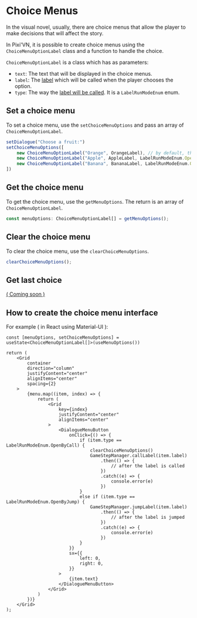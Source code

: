 # Choice Menus

In the visual novel, usually, there are choice menus that allow the player to make decisions that will affect the story.

In Pixi'VN, it is possible to create choice menus using the `ChoiceMenuOptionLabel` class and a function to handle the choice.

`ChoiceMenuOptionLabel` is a class which has as parameters:

* `text`: The text that will be displayed in the choice menus.
* `label`: The [label](/Label-and-Game-Step.md#label) which will be called when the player chooses the option.
* `type`: The way the [label will be called](/Label-and-Game-Step.md#run-a-label). It is a `LabelRunModeEnum` enum.

## Set a choice menu

To set a choice menu, use the `setChoiceMenuOptions` and pass an array of `ChoiceMenuOptionLabel`.

```typescript
setDialogue("Choose a fruit:")
setChoiceMenuOptions([
    new ChoiceMenuOptionLabel("Orange", OrangeLabel), // by default, the label will be called by call
    new ChoiceMenuOptionLabel("Apple", AppleLabel, LabelRunModeEnum.OpenByCall),
    new ChoiceMenuOptionLabel("Banana", BananaLabel, LabelRunModeEnum.OpenByJump),
])
```

## Get the choice menu

To get the choice menu, use the `getMenuOptions`. The return is an array of `ChoiceMenuOptionLabel`.

```typescript
const menuOptions: ChoiceMenuOptionLabel[] = getMenuOptions();
```

## Clear the choice menu

To clear the choice menu, use the `clearChoiceMenuOptions`.

```typescript
clearChoiceMenuOptions();
```

## Get last choice

[( Coming soon )](https://github.com/DRincs-Productions/pixi-vn/issues/88)

## How to create the choice menu interface

For example ( in React using Material-UI ):

```tsx
const [menuOptions, setChoiceMenuOptions] = useState<ChoiceMenuOptionLabel[]>(useMenuOptions())

return (
    <Grid
        container
        direction="column"
        justifyContent="center"
        alignItems="center"
        spacing={2}
    >
        {menu.map((item, index) => {
            return (
                <Grid
                    key={index}
                    justifyContent="center"
                    alignItems="center"
                >
                    <DialogueMenuButton
                        onClick={() => {
                            if (item.type == LabelRunModeEnum.OpenByCall) {
                                clearChoiceMenuOptions()
                                GameStepManager.callLabel(item.label)
                                    .then(() => {
                                        // after the label is called
                                    })
                                    .catch((e) => {
                                        console.error(e)
                                    })
                            }
                            else if (item.type == LabelRunModeEnum.OpenByJump) {
                                GameStepManager.jumpLabel(item.label)
                                    .then(() => {
                                        // after the label is jumped
                                    })
                                    .catch((e) => {
                                        console.error(e)
                                    })
                            }
                        }}
                        sx={{
                            left: 0,
                            right: 0,
                        }}
                    >
                        {item.text}
                    </DialogueMenuButton>
                </Grid>
            )
        })}
    </Grid>
);
```
